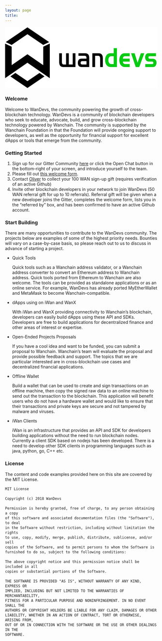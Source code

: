 ```yaml
---
layout: page
title: 
---
```

<img src="/img/wandevs.jpeg" alt="Logo" height="200"/>

### Welcome

Welcome to WanDevs, the community powering the growth of cross-blockchain technology. WanDevs is a community of blockchain developers who seek to educate, advocate, build, and grow cross-blockchain technology powered by Wanchain. The community is supported by the Wanchain Foundation in that the Foundation will provide ongoing support to developers, as well as the opportunity for financial support for excellent dApps or tools that emerge from the community.

### Getting Started

1.	Sign up for our Gitter Community <a href="https://gitter.im/wandevs/community" target="_blank" rel="noopener noreferrer" role="link" tabindex="0">here</a> or click the Open Chat button in the bottom-right of your screen, and introduce yourself to the team.
2.	Please fill out <a href="https://goo.gl/forms/EKfezdardvMldK0u2" target="_blank" rel="noopener noreferrer" role="link" tabindex="0">this welcome form</a>.
3.	Contact [Oliver](mailto:oliver@wanchain.org) to collect your 100 WAN sign-up gift (requires verification of an active Github)
4.	Invite other blockchain developers in your network to join WanDevs (50 WAN referral gift for up to 10 referrals). Referral gift will be given when a new developer joins the Gitter, completes the welcome form, lists you in the “referred by” box, and has been confirmed to have an active Github account.

### Start Building
There are many opportunities to contribute to the WanDevs community. The projects below are examples of some of the highest priority needs. Bounties will vary on a case-by-case basis, so please reach out to us to discuss in advance of starting a project.

- Quick Tools

  Quick tools such as a Wanchain address validator, or a Wanchain address converter to convert an Ethereum address to Wanchain address. Quick tools ported from Ethereum to Wanchain are also welcome.  The tools can be provided as standalone applications or as an online service. For example, WanDevs has already ported MyEtherWallet and MetaMask to become Wanchain-compatible.
- dApps using on iWan and WanX
  
  With iWan and WanX providing connectivity to Wanchain’s blockchain, developers can easily build dApps using these API and SDKs.  Developers are free to build applications for decentralized finance and other areas of interest or expertise.

- Open-Ended Projects Proposals

  If you have a cool idea and want to be funded, you can submit a proposal to Wanchain. Wanchain’s team will evaluate the proposal and provide possible feedback and support.  The topics that we are particular interested are in cross-blockchain use cases and decentralized financial applications.

- Offline Wallet

  Build a wallet that can be used to create and sign transactions on an offline machine, then copy the signed raw data to an online machine to send out the transaction to the blockchain. This application will benefit users who do not have a hardware wallet and would like to ensure that their transactions and private keys are secure and not tampered by malware and viruses.
- iWan Clients

  iWan is an infrastructure that provides an API and SDK for developers building applications without the need to run blockchain nodes. Currently a client SDK based on nodejs has been developed. There is a need to develop other SDK clients in programming languages such as java, python, go, C++ etc.

### License

The content and code examples provided here on this site are covered by the MIT License.

    MIT License

    Copyright (c) 2018 WanDevs

    Permission is hereby granted, free of charge, to any person obtaining a copy
    of this software and associated documentation files (the "Software"), to deal
    in the Software without restriction, including without limitation the rights
    to use, copy, modify, merge, publish, distribute, sublicense, and/or sell
    copies of the Software, and to permit persons to whom the Software is
    furnished to do so, subject to the following conditions:

    The above copyright notice and this permission notice shall be included in all
    copies or substantial portions of the Software.

    THE SOFTWARE IS PROVIDED "AS IS", WITHOUT WARRANTY OF ANY KIND, EXPRESS OR
    IMPLIED, INCLUDING BUT NOT LIMITED TO THE WARRANTIES OF MERCHANTABILITY,
    FITNESS FOR A PARTICULAR PURPOSE AND NONINFRINGEMENT. IN NO EVENT SHALL THE
    AUTHORS OR COPYRIGHT HOLDERS BE LIABLE FOR ANY CLAIM, DAMAGES OR OTHER
    LIABILITY, WHETHER IN AN ACTION OF CONTRACT, TORT OR OTHERWISE, ARISING FROM,
    OUT OF OR IN CONNECTION WITH THE SOFTWARE OR THE USE OR OTHER DEALINGS IN THE
    SOFTWARE.
